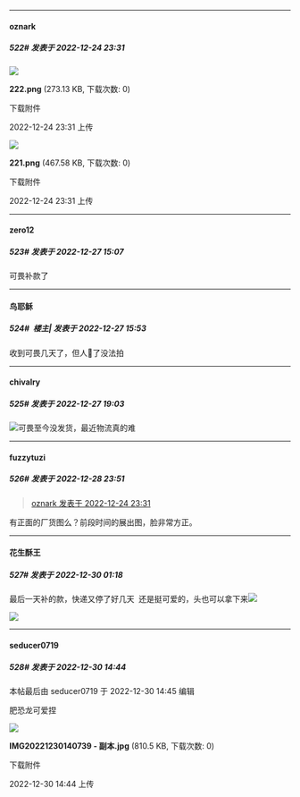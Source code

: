 

*****

####  oznark  
##### 522#       发表于 2022-12-24 23:31

<img src="https://img.saraba1st.com/forum/202212/24/083144z9b89f49aui54aoj.png" referrerpolicy="no-referrer">

<strong>222.png</strong> (273.13 KB, 下载次数: 0)

下载附件

2022-12-24 23:31 上传

<img src="https://img.saraba1st.com/forum/202212/24/083146m4xupe7gfgu4hz4l.png" referrerpolicy="no-referrer">

<strong>221.png</strong> (467.58 KB, 下载次数: 0)

下载附件

2022-12-24 23:31 上传



*****

####  zero12  
##### 523#       发表于 2022-12-27 15:07

可畏补款了



*****

####  鸟耶稣  
##### 524#         楼主| 发表于 2022-12-27 15:53

收到可畏几天了，但人🐑了没法拍



*****

####  chivalry  
##### 525#       发表于 2022-12-27 19:03

<img src="https://static.saraba1st.com/image/smiley/face2017/144.png" referrerpolicy="no-referrer">可畏至今没发货，最近物流真的难



*****

####  fuzzytuzi  
##### 526#       发表于 2022-12-28 23:51

<blockquote><a href="httphttps://bbs.saraba1st.com/2b/forum.php?mod=redirect&amp;goto=findpost&amp;pid=59076843&amp;ptid=2062660" target="_blank">oznark 发表于 2022-12-24 23:31</a></blockquote>
有正面的厂货图么？前段时间的展出图，脸非常方正。



*****

####  花生酥王  
##### 527#       发表于 2022-12-30 01:18

最后一天补的款，快递又停了好几天  还是挺可爱的，头也可以拿下来<img src="https://sticker.inari.site/pesoguin/em46.gif" referrerpolicy="no-referrer">

<img src="https://p.sda1.dev/9/00c9aa6d4d08ef0d4a0fc43a702d167e/_HH2__5KI_X_LJ_V_C_T_~G.jpg" referrerpolicy="no-referrer">



*****

####  seducer0719  
##### 528#       发表于 2022-12-30 14:44

 本帖最后由 seducer0719 于 2022-12-30 14:45 编辑 

肥恐龙可爱捏

<img src="https://img.saraba1st.com/forum/202212/30/144409e6ky7k6bbrkrkiqk.jpg" referrerpolicy="no-referrer">

<strong>IMG20221230140739 - 副本.jpg</strong> (810.5 KB, 下载次数: 0)

下载附件

2022-12-30 14:44 上传

